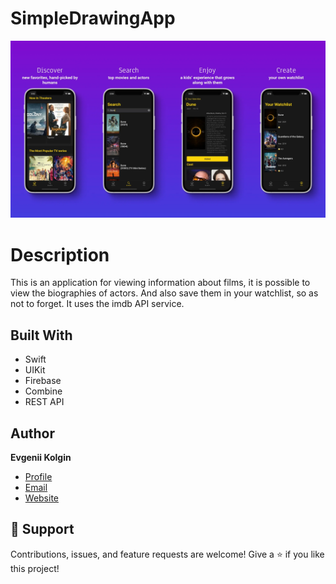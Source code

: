 # SimpleDrawingApp
![alt text](img/MovieTime_Frame_1920_1080.webp)
# Description
This is an application for viewing information about films, it is possible to view the biographies of actors. And also save them in your watchlist, so as not to forget. It uses the imdb API service.

## Built With
- Swift
- UIKit
- Firebase
- Combine
- REST API

## Author
**Evgenii Kolgin**

- [Profile](https://github.com/Colgates "Evgenii Kolgin")
- [Email](mailto:kolgin.ev@gmail.com?subject=Hi% "Hi!")
- [Website](https://evgeniikolgin.ru "Welcome")

## 🤝 Support
Contributions, issues, and feature requests are welcome!
Give a ⭐️ if you like this project!
